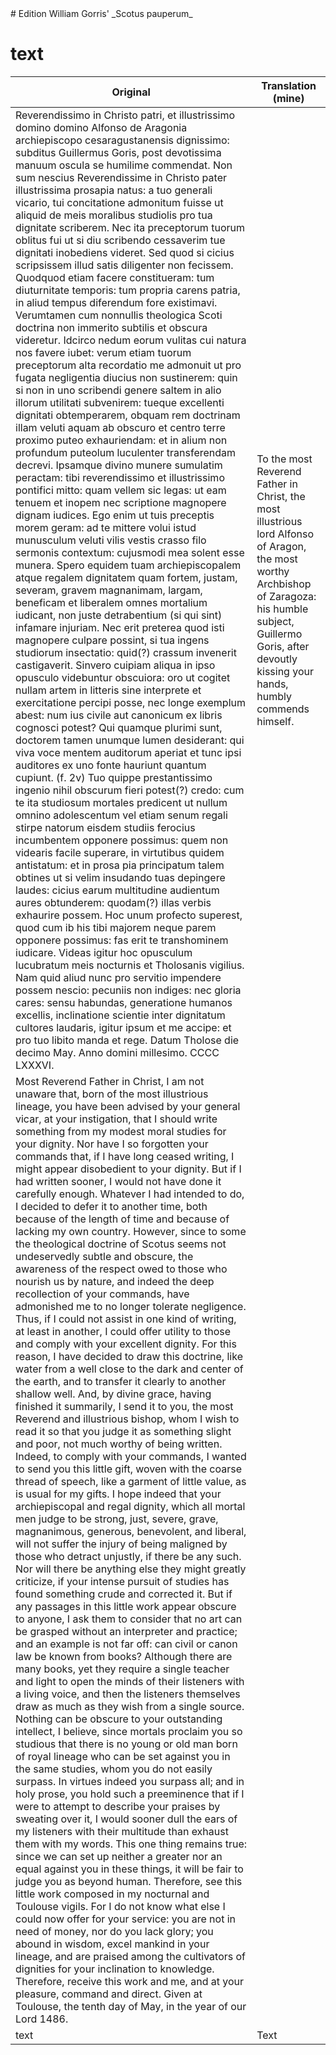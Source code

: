 <link rel="stylesheet" href="tufte.css"/>
# Edition William Gorris' _Scotus pauperum_


# text

| Original      | Translation (mine) |
| ----------- | ----------- |
| Reverendissimo in Christo patri, et illustrissimo domino domino Alfonso de Aragonia archiepiscopo cesaragustanensis dignissimo: subditus Guillermus Goris, post devotissima manuum oscula se humilime commendat. Non sum nescius Reverendissime in Christo pater illustrissima prosapia natus: a tuo generali vicario, tui concitatione admonitum fuisse ut aliquid de meis moralibus studiolis pro tua dignitate scriberem. Nec ita preceptorum tuorum oblitus fui ut si diu scribendo cessaverim tue dignitati inobediens videret. Sed quod si cicius scripsissem illud satis diligenter non fecissem. Quodquod etiam facere constitueram: tum diuturnitate temporis: tum propria carens patria, in aliud tempus diferendum fore existimavi. Verumtamen cum nonnullis theologica Scoti doctrina non immerito subtilis et obscura videretur. Idcirco nedum eorum vulitas cui natura nos favere iubet: verum etiam tuorum preceptorum alta recordatio me admonuit ut pro fugata negligentia diucius non sustinerem: quin si non in uno scribendi genere saltem in alio illorum utilitati subvenirem: tueque excellenti dignitati obtemperarem, obquam rem doctrinam illam veluti aquam ab obscuro et centro terre proximo puteo exhauriendam: et in alium non profundum puteolum luculenter transferendam decrevi. Ipsamque divino munere sumulatim peractam: tibi reverendissimo et illustrissimo pontifici mitto: quam vellem sic legas: ut eam tenuem et inopem nec scriptione magnopere dignam iudices. Ego enim ut tuis preceptis morem geram: ad te mittere volui istud munusculum veluti vilis vestis crasso filo sermonis contextum: cujusmodi mea solent esse munera. Spero equidem tuam archiepiscopalem atque regalem dignitatem quam fortem, justam, severam, gravem magnanimam, largam, beneficam et liberalem omnes mortalium iudicant, non juste detrabentium (si qui sint) infamare injuriam. Nec erit preterea quod isti magnopere culpare possint, si tua ingens studiorum insectatio: quid(?) crassum invenerit castigaverit. Sinvero cuipiam  aliqua in ipso opusculo videbuntur obscuiora: oro ut cogitet nullam artem in litteris sine interprete et exercitatione percipi posse, nec longe exemplum abest: num ius civile aut canonicum ex libris cognosci potest? Qui quamque plurimi sunt, doctorem tamen unumque lumen desiderant: qui viva voce mentem auditorum aperiat et tunc ipsi auditores ex uno fonte hauriunt quantum cupiunt. (f. 2v) Tuo quippe prestantissimo ingenio nihil obscurum fieri potest(?) credo: cum te ita studiosum mortales predicent ut nullum omnino adolescentum vel etiam senum regali stirpe natorum eisdem studiis ferocius incumbentem opponere possimus: quem non videaris facile superare, in virtutibus quidem antistatum: et in prosa pia principatum talem obtines ut si velim insudando tuas depingere laudes: cicius earum multitudine audientum aures obtunderem: quodam(?) illas verbis exhaurire possem. Hoc unum profecto superest, quod cum ib his tibi majorem neque parem opponere possimus: fas erit te transhominem iudicare. Videas igitur hoc opusculum lucubratum meis nocturnis et Tholosanis vigilius. Nam quid aliud nunc pro servitio impendere possem nescio: pecuniis non indiges: nec gloria cares: sensu habundas, generatione humanos excellis, inclinatione scientie inter dignitatum cultores laudaris, igitur ipsum et me accipe: et pro tuo libito manda et rege. Datum Tholose die decimo May. Anno domini millesimo. CCCC LXXXVI.      |    To the most Reverend Father in Christ, the most illustrious lord Alfonso of Aragon, the most worthy Archbishop of Zaragoza: his humble subject, Guillermo Goris, after devoutly kissing your hands, humbly commends himself.
Most Reverend Father in Christ, I am not unaware that, born of the most illustrious lineage, you have been advised by your general vicar, at your instigation, that I should write something from my modest moral studies for your dignity. Nor have I so forgotten your commands that, if I have long ceased writing, I might appear disobedient to your dignity. But if I had written sooner, I would not have done it carefully enough. Whatever I had intended to do, I decided to defer it to another time, both because of the length of time and because of lacking my own country. However, since to some the theological doctrine of Scotus seems not undeservedly subtle and obscure, the awareness of the respect owed to those who nourish us by nature, and indeed the deep recollection of your commands, have admonished me to no longer tolerate negligence. Thus, if I could not assist in one kind of writing, at least in another, I could offer utility to those and comply with your excellent dignity. For this reason, I have decided to draw this doctrine, like water from a well close to the dark and center of the earth, and to transfer it clearly to another shallow well. And, by divine grace, having finished it summarily, I send it to you, the most Reverend and illustrious bishop, whom I wish to read it so that you judge it as something slight and poor, not much worthy of being written. Indeed, to comply with your commands, I wanted to send you this little gift, woven with the coarse thread of speech, like a garment of little value, as is usual for my gifts. I hope indeed that your archiepiscopal and regal dignity, which all mortal men judge to be strong, just, severe, grave, magnanimous, generous, benevolent, and liberal, will not suffer the injury of being maligned by those who detract unjustly, if there be any such. Nor will there be anything else they might greatly criticize, if your intense pursuit of studies has found something crude and corrected it. But if any passages in this little work appear obscure to anyone, I ask them to consider that no art can be grasped without an interpreter and practice; and an example is not far off: can civil or canon law be known from books? Although there are many books, yet they require a single teacher and light to open the minds of their listeners with a living voice, and then the listeners themselves draw as much as they wish from a single source. Nothing can be obscure to your outstanding intellect, I believe, since mortals proclaim you so studious that there is no young or old man born of royal lineage who can be set against you in the same studies, whom you do not easily surpass. In virtues indeed you surpass all; and in holy prose, you hold such a preeminence that if I were to attempt to describe your praises by sweating over it, I would sooner dull the ears of my listeners with their multitude than exhaust them with my words. This one thing remains true: since we can set up neither a greater nor an equal against you in these things, it will be fair to judge you as beyond human. Therefore, see this little work composed in my nocturnal and Toulouse vigils. For I do not know what else I could now offer for your service: you are not in need of money, nor do you lack glory; you abound in wisdom, excel mankind in your lineage, and are praised among the cultivators of dignities for your inclination to knowledge. Therefore, receive this work and me, and at your pleasure, command and direct. Given at Toulouse, the tenth day of May, in the year of our Lord 1486.    |
| text  | Text        |


